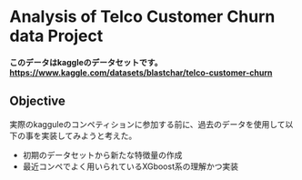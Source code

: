 # Analysis of Telco Customer Churn data Project
**このデータはkaggleのデータセットです。 https://www.kaggle.com/datasets/blastchar/telco-customer-churn**

## Objective
実際のkagguleのコンペティションに参加する前に、過去のデータを使用して以下の事を実装してみようと考えた。  
* 初期のデータセットから新たな特徴量の作成 
* 最近コンペでよく用いられているXGboost系の理解かつ実装
